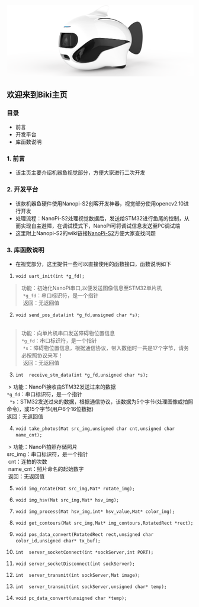 ![img](/biki.png)

## 欢迎来到Biki主页<br>

### 目录

- 前言
- 开发平台
- 库函数说明

### 1. 前言
- 该主页主要介绍机器鱼视觉部分，方便大家进行二次开发<br>

### 2. 开发平台
- 该款机器鱼硬件使用Nanopi-S2创客开发神器，视觉部分使用opencv2.10进行开发<br>
- 处理流程：NanoPi-S2处理视觉数据后，发送给STM32进行鱼尾的控制，从而实现自主避障，在调试模式下，NanoPi可将调试信息发送至PC调试端<br>
- 这里附上Nanopi-S2的wiki链接[NanoPi-S2](http://wiki.friendlyarm.com/wiki/index.php/NanoPi_S2/zh)方便大家查找问题

### 3. 库函数说明
- 在视觉部分，这里提供一些可以直接使用的函数接口，函数说明如下

1. `void uart_init(int *g_fd);`<br>

  > 功能：初始化NanoPi串口,以便发送图像信息至STM32单片机<br>
  `*g_fd`：串口标识符，是一个指针<br>
  返回：无返回值<br>
  
2. `void send_pos_data(int *g_fd,unsigned char *s);`<br>
  
  > 功能：向单片机串口发送障碍物位置信息<br>
  `*g_fd`：串口标识符，是一个指针<br>
  `*s`：障碍物位置信息，根据通信协议，带入数组时一共是17个字节，请务必按照协议来写！<br>
  返回：无返回值<br>
  
3. `int  receive_stm_data(int *g_fd,unsigned char *s);`

  > 功能：NanoPi接收由STM32发送过来的数据<br>
   `*g_fd`：串口标识符，是一个指针<br>
   `*s`：STM32发送过来的数据，根据通信协议，该数据为5个字节(处理图像或拍照命令)，或15个字节(用户6个16位数据)<br>
  返回：无返回值<br>
  
4. `void take_photos(Mat src_img,unsigned char cnt,unsigned char name_cnt);`

  > 功能：NanoPi拍照存储照片<br>
  src_img：串口标识符，是一个指针<br>
  cnt：连拍的次数<br>
  name_cnt：照片命名的起始数字<br>
  返回：无返回值<br>
  
5. `void img_rotate(Mat src_img,Mat* rotate_img);`
6. `void img_hsv(Mat src_img,Mat* hsv_img);`
7. `void img_process(Mat hsv_img,int* hsv_value,Mat* color_img);`
8. `void get_contours(Mat src_img,Mat* img_contours,RotatedRect *rect);`
9. `void pos_data_convert(RotatedRect rect,unsigned char color_id,unsigned char* tx_buf);`

10. `int  server_socketConnect(int *sockServer,int PORT);`
11. `void server_socketDisconnect(int sockServer);`
12. `int  server_transmit(int sockServer,Mat image);`
13. `int  server_transmit(int sockServer,unsigned char* temp);`
14. `void pc_data_convert(unsigned char *temp);`


